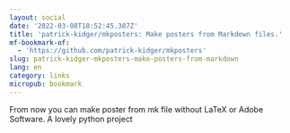 ```yaml
---
layout: social
date: '2022-03-08T18:52:45.387Z'
title: 'patrick-kidger/mkposters: Make posters from Markdown files.'
mf-bookmark-of:
  - 'https://github.com/patrick-kidger/mkposters'
slug: patrick-kidger-mkposters-make-posters-from-markdown
lang: en
category: links
micropub: bookmark
---
```

From now you can make poster from mk file without LaTeX or Adobe Software. A lovely python project
